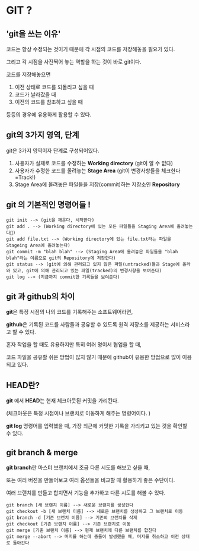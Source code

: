 # **GIT ?**

## **'git을 쓰는 이유'**
코드는 항상 수정되는 것이기 때문에 각 시점의 코드를 저장해놓을 필요가 있다. 

그리고 각 시점을 사진찍어 놓는 역할을 하는 것이 바로 git이다. 

코드를 저장해놓으면 
1. 이전 상태로 코드를 되돌리고 싶을 때
2. 코드가 날라갔을 때
3. 이전의 코드를 참조하고 싶을 때 

등등의 경우에 유용하게 활용할 수 있다.


## **git의  3가지 영역, 단계**

git은 3가지 영역이자 단계로 구성되어있다. 

1. 사용자가 실제로 코드를 수정하는 **Working directory** (git이 알 수 없다)
2. 사용자가 수정한 코드를 올려놓는 **Stage Area** (git이 변경사항들을 체크한다=Track!)
3. Stage Area에 올려놓은 파일들을 저장(commit)하는 저장소인 **Repository** 

## **git 의 기본적인 명령어들 !**

~~~ 
git init --> (git을 깨운다, 시작한다)
git add . --> (Working directory에 있는 모든 파일들을 Staging Area에 올려놓는다)
git add file.txt --> (Working directory에 있는 file.txt라는 파일을 Stageing Area에 올려놓는다)
git commit -m "blah blah" --> (Staging Area에 올려놓은 파일들을 "blah blah"라는 이름으로 git의 Repository에 저장한다)
git status --> (git에 의해 관리되고 있지 않은 파일(untracked)들과 Stage에 올라와 있고, git에 의해 관리되고 있는 파일(tracked)의 변경사항을 보여준다)
git log --> (지금까지 commit한 기록들을 보여준다)
~~~

## **git 과 github의 차이**

**git**은 특정 시점의 나의 코드를 기록해주는 소프트웨어라면, 

**github**은 기록된 코드를 사람들과 공유할 수 있도록 원격 저장소를 제공하는 서비스라고 할 수 있다. 

혼자 작업을 할 때도 유용하지만 특히 여러 명이서 협업을 할 때, 

코드 파일을 공유할 쉬운 방법이 많지 않기 때문에 github이 유용한 방법으로 많이 이용되고 있다. 

## **HEAD란?**

**git** 에서 **HEAD**는 현재 체크아웃된 커밋을 가리킨다. 

(체크아웃은 특정 시점이나 브랜치로 이동하게 해주는 명령어이다. )

**git log** 명령어를 입력했을 때, 가장 최근에 커밋한 기록을 가리키고 있는 것을 확인할 수 있다. 


## **git branch & merge**

**git branch**란 마스터 브랜치에서 조금 다른 시도를 해보고 싶을 때, 

또는 여러 버젼을 만들어보고 여러 옵션들을 비교할 때 활용하기 좋은 수단이다.

여러 브랜치를 만들고 합치면서 기능을 추가하고 다른 시도를 해볼 수 있다. 
```
git branch [새 브랜치 이름] --> 새로운 브랜치를 생성한다
git checkout -b [새 브랜치 이름] --> 새로운 브랜치를 생성하고 그 브랜치로 이동
git branch -d [기존 브랜치 이름] --> 기존의 브랜치를 삭제 
git checkout [기존 브랜치 이름] --> 기존 브랜치로 이동
git merge [기존 브랜치 이름] --> 현재 브랜치에 다른 브랜치를 합친다
git merge --abort --> 머지를 하는데 충돌이 발생했을 때, 머지를 취소하고 이전 상태로 돌아간다
```

